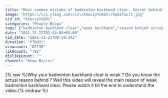 ```yaml
---
title: "Most common mistake of badminton backhand clear. Secret behind strong backhand clear"
image: "https:\/\/i.ytimg.com\/vi\/KXuciyYuKDs\/hqdefault.jpg"
vid_id: "KXuciyYuKDs"
categories: "People-Blogs"
tags: ["badminton backhand clear","weak backhand","reason behind strong bachand"]
date: "2021-12-22T02:44:05+03:00"
vid_date: "2021-11-21T08:59:24Z"
duration: "PT6M2S"
viewcount: "82198"
likeCount: "792"
dislikeCount: ""
channel: "Know Basics"
---
```

{% raw %}Why your badminton backhand clear is weak ? Do you know the actual reason behind ? Well this video will reveal the main reason of weak badminton backhand clear. Please watch it till the end to understand the video.{% endraw %}
